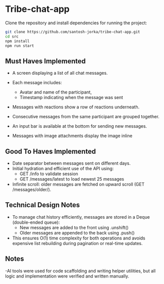 # Tribe-chat-app

Clone the repository and install dependencies for running the project:

```bash
git clone https://github.com/santosh-jorka/tribe-chat-app.git
cd src
npm install
npm run start
```

## Must Haves Implemented
- A screen displaying a list of all chat messages.

- Each message includes:
    
  - Avatar and name of the participant,
  - Timestamp indicating when the message was sent

- Messages with reactions show a row of reactions underneath.

- Consecutive messages from the same participant are grouped together.

- An input bar is available at the bottom for sending new messages.

- Messages with image attachments display the image inline

## Good To Haves Implemented
- Date separator between messages sent on different days.
- Initial hydration and efficient use of the API using:
  - GET /info to validate session 
  - GET /messages/latest to load newest 25 messages
- Infinite scroll: older messages are fetched on upward scroll (GET /messages/older/<uuid>).

## Technical Design Notes

- To manage chat history efficiently, messages are stored in a Deque (double-ended queue):
  - New messages are added to the front using .unshift()
  - Older messages are appended to the back using .push()
- This ensures O(1) time complexity for both operations and avoids expensive list rebuilding during pagination or real-time updates.

## Notes
-AI tools were used for code scaffolding and writing helper utilities, but all logic and implementation were verified and written manually.


